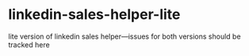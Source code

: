 # linkedin-sales-helper-lite
lite version of linkedin sales helper—issues for both versions should be tracked here
